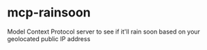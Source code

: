 # mcp-rainsoon
Model Context Protocol server to see if it'll rain soon based on your geolocated public IP address
